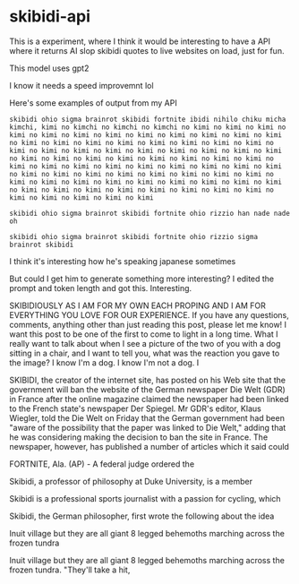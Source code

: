 ﻿# skibidi-api


This is a experiment, where I think it would be interesting to have a API where it returns AI slop skibidi quotes to live websites on load, just for fun. 

This model uses gpt2

I know it needs a speed improvemnt lol

Here's some examples of output from my API


```skibidi ohio sigma brainrot skibidi fortnite ibidi nihilo chiku micha kimchi, kimi no kimchi no kimchi no kimchi no kimi no kimi no kimi no kimi no kimi no kimi no kimi no kimi no kimi no kimi no kimi no kimi no kimi no kimi no kimi no kimi no kimi no kimi no kimi no kimi no kimi no kimi no kimi no kimi no kimi no kimi no kimi no kimi no kimi no kimi no kimi no kimi no kimi no kimi no kimi no kimi no kimi no kimi no kimi no kimi no kimi no kimi no kimi no kimi no kimi no kimi no kimi no kimi no kimi no kimi no kimi no kimi no kimi no kimi no kimi no kimi no kimi no kimi no kimi no kimi no kimi no kimi no kimi no kimi no kimi no kimi no kimi no kimi no kimi no kimi no kimi no kimi no kimi no kimi no kimi no kimi```

```skibidi ohio sigma brainrot skibidi fortnite ohio rizzio han nade nade oh```

```skibidi ohio sigma brainrot skibidi fortnite ohio rizzio sigma brainrot skibidi```

I think it's interesting how he's speaking japanese sometimes

But could I get him to generate something more interesting? I edited the prompt and token length and got this. Interesting.

SKIBIDIOUSLY AS I AM FOR MY OWN EACH PROPING AND I AM FOR EVERYTHING YOU LOVE FOR OUR EXPERIENCE. If you have any questions, comments, anything other than just reading this post, please let me know! I want this post to be one of the first to come to light in a long time. What I really want to talk about when I see a picture of the two of you with a dog sitting in a chair, and I want to tell you, what was the reaction you gave to the image? I know I'm a dog. I know I'm not a dog. I


SKIBIDI, the creator of the internet site, has posted on his Web site that the government will ban the website of the German newspaper Die Welt (GDR) in France after the online magazine claimed the newspaper had been linked to the French state's newspaper Der Spiegel. Mr GDR's editor, Klaus Wiegler, told the Die Welt on Friday that the German government had been "aware of the possibility that the paper was linked to Die Welt," adding that he was considering making the decision to ban the site in France. The newspaper, however, has published a number of articles which it said could



FORTNITE, Ala. (AP) - A federal judge ordered the


Skibidi, a professor of philosophy at Duke University, is a member

Skibidi is a professional sports journalist with a passion for cycling, which


Skibidi, the German philosopher, first wrote the following about the idea




Inuit village but they are all giant 8 legged behemoths marching across the frozen tundra


Inuit village but they are all giant 8 legged behemoths marching across the frozen tundra. "They'll take a hit,
